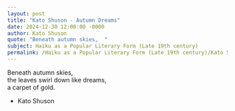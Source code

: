 ```yaml
---
layout: post
title: "Kato Shuson - Autumn Dreams"
date: 2024-12-30 12:00:00 -0000
author: Kato Shuson
quote: "Beneath autumn skies,  "
subject: Haiku as a Popular Literary Form (Late 19th century)
permalink: /Haiku as a Popular Literary Form (Late 19th century)/Kato Shuson/Kato Shuson - Autumn Dreams
---
```


Beneath autumn skies,  
the leaves swirl down like dreams,  
a carpet of gold.

- Kato Shuson
